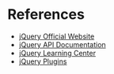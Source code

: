 # References

- [jQuery Official Website](https://jquery.com/)
- [jQuery API Documentation](https://api.jquery.com/)
- [jQuery Learning Center](https://learn.jquery.com/)
- [jQuery Plugins](https://plugins.jquery.com/)
